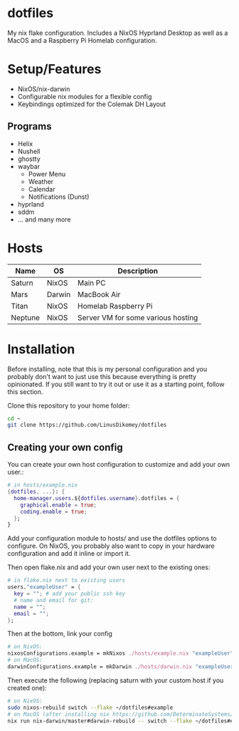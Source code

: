 # dotfiles
My nix flake configuration.
Includes a NixOS Hyprland Desktop as well as a MacOS and a Raspberry Pi Homelab configuration.

# Setup/Features
- NixOS/nix-darwin
- Configurable nix modules for a flexible config
- Keybindings optimized for the Colemak DH Layout

## Programs
- Helix
- Nushell
- ghostty
- waybar
  - Power Menu
  - Weather
  - Calendar
  - Notifications (Dunst)
- hyprland
- sddm
- ... and many more

# Hosts

| Name    | OS     | Description                        |
| ------- | ------ | ---------------------------------- |
| Saturn  | NixOS  | Main PC                            |
| Mars    | Darwin | MacBook Air                        |
| Titan   | NixOS  | Homelab Raspberry Pi               |
| Neptune | NixOS  | Server VM for some various hosting |
# Installation
Before installing, note that this is my personal configuration and you probably don't want to just
use this because everything is pretty opinionated. If you still want to try it out or use it as a
starting point, follow this section.


Clone this repository to your home folder:
```bash
cd ~
git clone https://github.com/LinusDikomey/dotfiles
```

## Creating your own config
You can create your own host configuration to customize and add your own user.:
```nix
# in hosts/example.nix
{dotfiles, ...}: {
  home-manager.users.${dotfiles.username}.dotfiles = {
    graphical.enable = true;
    coding.enable = true;
  };
}
```
Add your configuration module to hosts/ and use the dotfiles options to configure.
On NixOS, you probably also want to copy in your hardware configuration and add it inline or import it.

Then open flake.nix and add your own user next to the existing ones:
```nix
# in flake.nix next to existing users
users."exampleUser" = {
  key = ""; # add your public ssh key
  # name and email for git:
  name = "";
  email = ""; 
};
```
Then at the bottom, link your config
```nix
# on NixOS:
nixosConfigurations.example = mkNixos ./hosts/example.nix "exampleUser";
# on MacOS:
darwinConfigurations.example = mkDarwin ./hosts/darwin.nix "exampleUser";
```

Then execute the following (replacing saturn with your custom host if you created one):
```bash
# on NixOS:
sudo nixos-rebuild switch --flake ~/dotfiles#example
# on MacOS (after installing nix https://github.com/DeterminateSystems/nix-installer):
nix run nix-darwin/master#darwin-rebuild -- switch --flake ~/dotfiles#example
```

